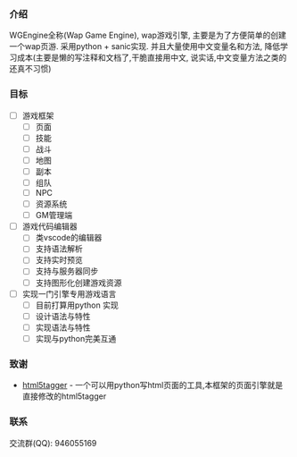 ### 介绍

WGEngine全称(Wap Game Engine), wap游戏引擎, 主要是为了方便简单的创建一个wap页游. 采用python + sanic实现. 并且大量使用中文变量名和方法,
降低学习成本(主要是懒的写注释和文档了,干脆直接用中文, 说实话,中文变量方法之类的还真不习惯)

### 目标

- [ ] 游戏框架
    - [ ] 页面
    - [ ] 技能
    - [ ] 战斗
    - [ ] 地图
    - [ ] 副本
    - [ ] 组队
    - [ ] NPC
    - [ ] 资源系统
    - [ ] GM管理端
- [ ] 游戏代码编辑器
    - [ ] 类vscode的编辑器
    - [ ] 支持语法解析
    - [ ] 支持实时预览
    - [ ] 支持与服务器同步
    - [ ] 支持图形化创建游戏资源
- [ ] 实现一门引擎专用游戏语言
    - [ ] 目前打算用python 实现
    - [ ] 设计语法与特性
    - [ ] 实现语法与特性
    - [ ] 实现与python完美互通

### 致谢

- [html5tagger](https://github.com/sanic-org/html5tagger) - 一个可以用python写html页面的工具,本框架的页面引擎就是直接修改的html5tagger

### 联系

交流群(QQ): 946055169